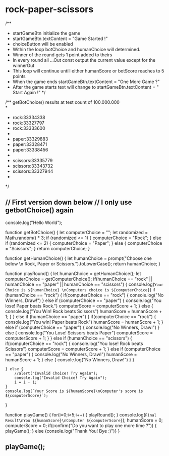 # rock-paper-scissors
/**
 * startGameBtn initialize the game 
 * startGameBtn.textContent = "Game Started !"
 * choiceButton will be enabled
 * Within the loop botChoice and humanChoice will determined.
 * Winner of the round gets 1 point added to theirs
 * In every round all ...Out const output the current value except for the winnerOut
 * This loop will continue untill either humanScore or botScore reaches to 5 points
 * When the game ends startGameBtn.textContent = "One More Game ?" 
 * After the game starts text will change to startGameBtn.textContent = " Start Again !"
 */
 

/** getBotChoice() results at test count of 100.000.000  
 * 
 * rock:33334338
 * rock:33327797
 * rock:33333600
 * 
 * paper:33329883
 * paper:33328471
 * paper:33338456
 * 
 * scissors:33335779
 * scissors:33343732
 * scissors:33327944
 * 
 */
 
// First version down below
// I only use getbotChoice() again
----------------------------------
console.log("Hello World");

function getBotChoice() {
    let computerChoice = "";
    let randomized = Math.random() * 3;
    if (randomized <= 1) {
        computerChoice = "Rock";
    }   else if (randomized <= 2) {
        computerChoice = "Paper";
    }   else {
        computerChoice = "Scissors";
    }
    return computerChoice;
}

function getHumanChoice() {
    let humanChoice = prompt("Choose one below \n Rock, Paper or Scissors.").toLowerCase();
    return humanChoice;
}

function playRound() {
    let humanChoice = getHumanChoice();
    let computerChoice = getComputerChoice();
    if(humanChoice == "rock" || humanChoice == "paper" || humanChoice == "scissors") {
        console.log(`Your Choice is ${humanChoice} \nComputers choice is ${computerChoice}`)
        if (humanChoice == "rock") {
            if(computerChoice == "rock") {
                console.log("No Winners, Draw!")
            } else if (computerChoice == "paper") {
                console.log("You lose! Paper beats Rock.")
                computerScore = computerScore + 1;
            } else {
                console.log("You Win! Rock beats Scissors")
                humanScore = humanScore + 1;
            }
        } else if (humanChoice == "paper") {
            if(computerChoice == "rock") {
                console.log("You win! Paper beats Rock")
                humanScore = humanScore + 1;
            } else if (computerChoice == "paper") {
                console.log("No Winners, Draw!")
            } else {
                console.log("You Lose! Scissors beats Paper")
                computerScore = computerScore + 1;
            }
        } else if (humanChoice == "scissors") {
            if(computerChoice == "rock") {
                console.log("You lose! Rock beats Scissors")
                computerScore = computerScore + 1;
            } else if (computerChoice == "paper") {
                console.log("No Winners, Draw!")
                humanScore = humanScore + 1;
            } else {
                console.log("No Winners, Draw!")
            }
        }
        
    } else {
        //alert("Invalid Choice! Try Again");
        console.log("Invalid Choice! Try Again");
        i = i - 1;
    }
    console.log(`Your Score is ${humanScore}\nComputer's score is ${computerScore}`);
}

function playGame() {
    for(i=0;i<5;i++) {
        playRound();
    }
    console.log(`Final Result\nYou ${humanScore}\nComputer ${computerScore}`);
    humanScore = 0;
    computerScore = 0;
    if(confirm("Do you want to play one more time ?")) {
        playGame();
    } else {console.log("Thank You! Bye :)")}
}

playGame();
----------------------------------